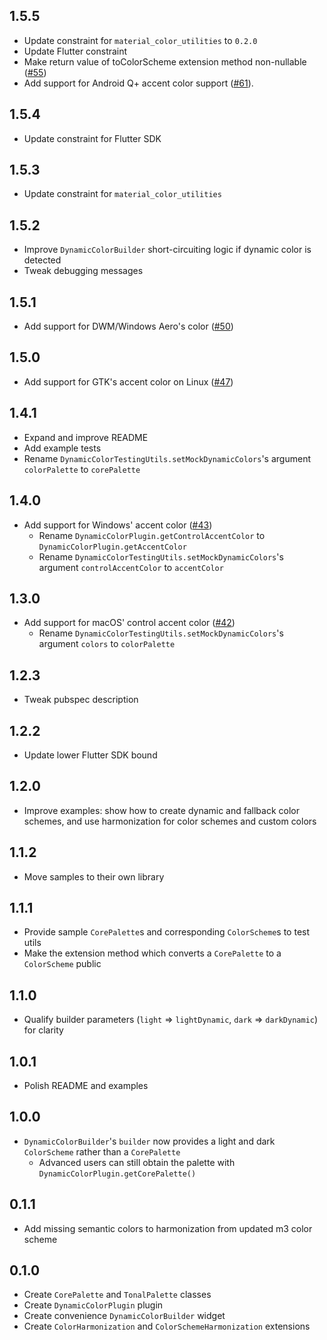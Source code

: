 ## 1.5.5

- Update constraint for `material_color_utilities` to `0.2.0`
- Update Flutter constraint
- Make return value of toColorScheme extension method non-nullable ([#55](https://github.com/material-foundation/material-dynamic-color-flutter/pull/55))
- Add support for Android Q+ accent color support ([#61](https://github.com/material-foundation/material-dynamic-color-flutter/pull/61)).

## 1.5.4

- Update constraint for Flutter SDK

## 1.5.3

- Update constraint for `material_color_utilities`

## 1.5.2

- Improve `DynamicColorBuilder` short-circuiting logic if dynamic color is detected
- Tweak debugging messages

## 1.5.1

- Add support for DWM/Windows Aero's color ([#50](https://github.com/material-foundation/material-dynamic-color-flutter/pull/50))

## 1.5.0

- Add support for GTK's accent color on Linux ([#47](https://github.com/material-foundation/material-dynamic-color-flutter/pull/47))

## 1.4.1

- Expand and improve README
- Add example tests
- Rename `DynamicColorTestingUtils.setMockDynamicColors`'s argument `colorPalette` to `corePalette`

## 1.4.0

- Add support for Windows' accent color ([#43](https://github.com/material-foundation/material-dynamic-color-flutter/pull/43))
  - Rename `DynamicColorPlugin.getControlAccentColor` to `DynamicColorPlugin.getAccentColor`
  - Rename `DynamicColorTestingUtils.setMockDynamicColors`'s argument `controlAccentColor` to `accentColor`

## 1.3.0

- Add support for macOS' control accent color ([#42](https://github.com/material-foundation/material-dynamic-color-flutter/pull/42))
  - Rename `DynamicColorTestingUtils.setMockDynamicColors`'s argument `colors` to `colorPalette`

## 1.2.3

- Tweak pubspec description

## 1.2.2

- Update lower Flutter SDK bound

## 1.2.0

- Improve examples: show how to create dynamic and fallback color schemes, and use harmonization for color schemes and custom colors

## 1.1.2

- Move samples to their own library

## 1.1.1

- Provide sample `CorePalette`s and corresponding `ColorScheme`s to test utils
- Make the extension method which converts a `CorePalette` to a `ColorScheme` public

## 1.1.0

- Qualify builder parameters (`light` => `lightDynamic`, `dark` => `darkDynamic`) for clarity

## 1.0.1

- Polish README and examples

## 1.0.0

- `DynamicColorBuilder`'s `builder` now provides a light and dark `ColorScheme` rather than a `CorePalette`
  - Advanced users can still obtain the palette with `DynamicColorPlugin.getCorePalette()`

## 0.1.1

- Add missing semantic colors to harmonization from updated m3 color scheme

## 0.1.0

- Create `CorePalette` and `TonalPalette` classes
- Create `DynamicColorPlugin` plugin
- Create convenience `DynamicColorBuilder` widget
- Create `ColorHarmonization` and `ColorSchemeHarmonization` extensions
